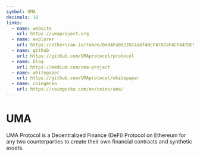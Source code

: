 ```yaml
---
symbol: UMA
decimals: 18
links:
  - name: website
    url: https://umaproject.org
  - name: explorer
    url: https://etherscan.io/token/0x04Fa0d235C4abf4BcF4787aF4CF447DE572eF828
  - name: github
    url: https://github.com/UMAprotocol/protocol
  - name: blog
    url: https://medium.com/uma-project
  - name: whitepaper
    url: https://github.com/UMAprotocol/whitepaper
  - name: coingecko
    url: https://coingecko.com/en/coins/uma/
---
```


# UMA

UMA Protocol is a Decentralized Finance (DeFi) Protocol on Ethereum for any two counterparties to create their own financial contracts and synthetic assets.
